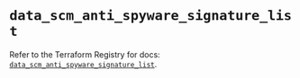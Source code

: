# `data_scm_anti_spyware_signature_list`

Refer to the Terraform Registry for docs: [`data_scm_anti_spyware_signature_list`](https://registry.terraform.io/providers/paloaltonetworks/scm/1.0.2/docs/data-sources/anti_spyware_signature_list).
